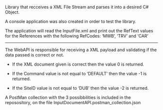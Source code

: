 Library that recceives a XML File Stream and parses it into a desired C# Object.

A console application was also created in order to test the library.

The application will read the InputFile.xml and print out the RefText values for the References with the following RefCodes: ‘MWB’, ‘TRV’ and ‘CAR’


----------------------------------------------------------------------------------------------------------------------------------------------

The WebAPI is responsible for receiving a XML payload and validating if the data passed is correct or not.

- If the XML document given is correct then the value 0 is returned.

- If the Command value is not equal to ‘DEFAULT’ then the value -1 is returned.

- If the SiteID value is not equal to ‘DUB’ then the value -2 is returned.

A PostMan collection with the 3 possibbilities is included in the reposository, on the file InputDocumentAPI.postman_collection.json
